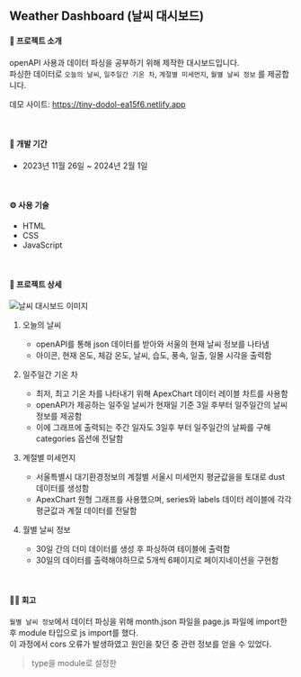 ## Weather Dashboard (날씨 대시보드)

#### 📌 프로젝트 소개
openAPI 사용과 데이터 파싱을 공부하기 위해 제작한 대시보드입니다.   
파싱한 데이터로 ```오늘의 날씨```, ```일주일간 기온 차```, ```계절별 미세먼지```, ```월별 날씨 정보``` 를 제공합니다.   

데모 사이트: https://tiny-dodol-ea15f6.netlify.app

<br/>

#### 📅 개발 기간
- 2023년 11월 26일 ~ 2024년 2월 1일
<br/>

#### ⚙️ 사용 기술
- HTML
-  CSS
-  JavaScript
<br/>

#### 📑 프로젝트 상세
![날씨 대시보드 이미지](https://github.com/iam6ukk/WeatherDashboard/assets/84495331/a7cd63bc-23d2-4d69-b287-83bf360734f5)

1. 오늘의 날씨
   - openAPI를 통해 json 데이터를 받아와 서울의 현재 날씨 정보를 나타냄
   - 아이콘, 현재 온도, 체감 온도, 날씨, 습도, 풍속, 일출, 일몰 시각을 출력함
     
2. 일주일간 기온 차
   - 최저, 최고 기온 차를 나타내기 위해 ApexChart 데이터 레이블 차트를 사용함
   - openAPI가 제공하는 일주일 날씨가 현재일 기준 3일 후부터 일주일간의 날씨 정보를 제공함
   - 이에 그래프에 출력되는 주간 일자도 3일후 부터 일주일간의 날짜를 구해 categories 옵션에 전달함

3. 계절별 미세먼지
   - 서울특별시 대기환경정보의 계절별 서울시 미세먼지 평균값을을 토대로 dust 데이터를 생성함
   - ApexChart 원형 그래프를 사용했으며, series와 labels 데이터 레이블에 각각 평균값과 계절 데이터를 전달함
    
4. 월별 날씨 정보
   - 30일 간의 더미 데이터를 생성 후 파싱하여 테이블에 출력함
   - 30일의 데이터를 출력해야하므로 5개씩 6페이지로 페이지네이션을 구현함
<br/>


#### 🧑‍💻 회고 
```월별 날씨 정보```에서 데이터 파싱을 위해 month.json 파일을 page.js 파일에 import한 후 module 타입으로 js import를 했다.   
이 과정에서 cors 오류가 발생하였고 원인을 찾던 중 관련 정보를 얻을 수 있었다.
> type을 module로 설정한<script> 태그가 포함된 HTML 파일을 로컬에서 로드할 경우 자바스크립트 모듈 보안 요구사항으로 인해 CORS 오류가 발생한다고 한다. 이 때문에 ajax로 요청한 것임 아님에도 불구하고 CORS 오류가 발생한다.

file:///c: ~  url에 의해 cors block이 되었고 http-server 를 사용해 해결할 수 있었다.   
package.json 파일에 포트번호를 설정해주었다.
```
"scripts": {
    "start": "npx http-server -p 5500"
  }
```
<br/>

#### 🧩 참조
OpenWeatherMap: https://openweathermap.org/api    
서울특별시 대기환경정보: https://cleanair.seoul.go.kr/statistics/seasonAverage   
js module cors 관련: https://steadev.tistory.com/72   
js module cors 관련: https://klmhyeonwooo.tistory.com/23

